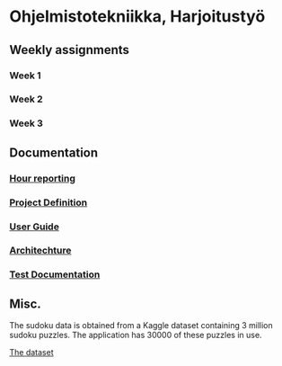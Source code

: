 # Ohjelmistotekniikka, Harjoitustyö

## Weekly assignments

### Week 1

### Week 2

### Week 3


## Documentation

### [Hour reporting](https://github.com/ArttuLe/ot-harjoitustyo/blob/master/documents/Hours.md)

### [Project Definition](https://github.com/ArttuLe/ot-harjoitustyo/blob/master/documents/ProjectDefinition.md)

### [User Guide](https://github.com/ArttuLe/ot-harjoitustyo/blob/master/documents/UserGuide.md)

### [Architechture](https://github.com/ArttuLe/ot-harjoitustyo/blob/master/documents/ApplicationArchitechture.md)

### [Test Documentation](https://github.com/ArttuLe/ot-harjoitustyo/blob/master/documents/TestDocument.md)

## Misc.

The sudoku data is obtained from a Kaggle dataset containing 3 million sudoku puzzles.
The application has 30000 of these puzzles in use.

[The dataset](https://www.kaggle.com/datasets/radcliffe/3-million-sudoku-puzzles-with-ratings?resource=download)
